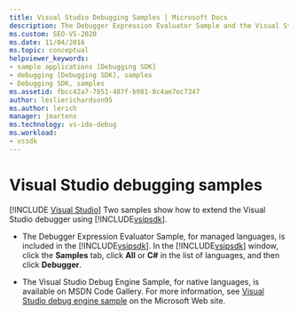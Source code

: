 ```yaml
---
title: Visual Studio Debugging Samples | Microsoft Docs
description: The Debugger Expression Evaluator Sample and the Visual Studio Debug Engine Sample show how to extend the Visual Studio debugger using the Visual Studio SDK.
ms.custom: SEO-VS-2020
ms.date: 11/04/2016
ms.topic: conceptual
helpviewer_keywords:
- sample applications [Debugging SDK]
- debugging [Debugging SDK], samples
- Debugging SDK, samples
ms.assetid: fbcc42a7-7851-487f-b981-8c4ae7ec7347
author: leslierichardson95
ms.author: lerich
manager: jmartens
ms.technology: vs-ide-debug
ms.workload:
- vssdk
---
```

# Visual Studio debugging samples

 [!INCLUDE [Visual Studio](~/includes/applies-to-version/vs-not-mac.md)]
Two samples show how to extend the Visual Studio debugger using [!INCLUDE[vsipsdk](../../extensibility/includes/vsipsdk_md.md)].

- The Debugger Expression Evaluator Sample, for managed languages, is included in the [!INCLUDE[vsipsdk](../../extensibility/includes/vsipsdk_md.md)]. In the [!INCLUDE[vsipsdk](../../extensibility/includes/vsipsdk_md.md)] window, click the **Samples** tab, click **All** or **C#** in the list of languages, and then click **Debugger**.

- The Visual Studio Debug Engine Sample, for native languages, is available on MSDN Code Gallery. For more information, see [Visual Studio debug engine sample](https://code.msdn.microsoft.com/Visual-Studio-Debug-Engine-c2e21c0e) on the Microsoft Web site.
